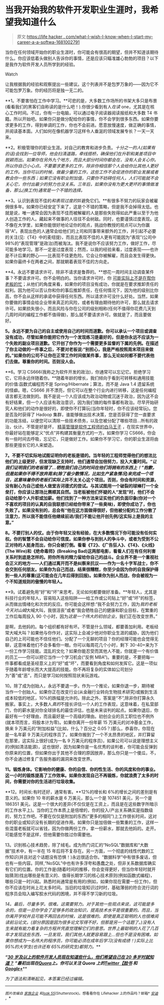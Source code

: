# 当我开始我的软件开发职业生涯时，我希望我知道什么

> 原文:[https://life hacker . com/what-I-wish-I-know-when-I-start-my-career-a-a-softwa-1681002791](https://lifehacker.com/what-i-wish-i-knew-when-i-started-my-career-as-a-softwa-1681002791)

当你在任何领域开始你的职业生涯时，你可能会有很高的期望，但并不知道该期待什么。你应该低着头做别人告诉你的事情，还是应该只瞄准雄心勃勃的项目？以下是我作为软件开发人员所学到的经验。

Watch

让我根据我的经验和观察提出一些建议。这个列表并不是包罗万象的——因为它不可能包罗万象。你的经历将是独一无二的。

**1。不要害怕在工作中学习。**可悲的是，大多数工作场所的书架大多只是布景(看看我们的黑客们自称读的是什么吧！).你很少看到有人*在读* one，尤其是在核心工作时间。不过，你有一台电脑，可以通过电子阅读器阅读报纸和大多数 T4 书籍。所以开始吧。如果你只是做分配给你的事情，你不会学到很多东西。如果你要求更多的工作，得到单调的工作，你也不会前进。愿意放慢速度，做正确的事情，并阅读基本面。人们如何在像机器学习这样令人垂涎的领域发展专长？一天一天来。

**2。积极管理你的职业生涯。对自己的教育和进步负责。**十分之一的人(如果有的话)会找到一位导师，他会扫清道路，牵线搭桥，确保他们在升职和美差项目中脱颖而出。如果你在另外九个地方，而且大部分时间你都会在，没有人会关心你。所以你自己小心点。不要要求更多的工作，除非你相信那个人会给你比其他人更好的工作*。当你可以的时候，做最少量的工作，这些工作不会促进你的职业发展或者教会你一些东西；如果它没有职业附加值，只要你不妨碍任何人，人们可能就不会关心它，你付出最少的努力也没关系。三年后，如果你没有为更大更坏的事情做准备，那么(换工作)通常是一个不错的选择。*

**3。认识到表现不佳的*和表现过度的*并避免它们。**有很多不努力的玩家会被雇佣很多年。如果你已经安定下来了，这是个不错的策略，但是我不会掉得太低。也就是说，唯一通常会因为表现不佳而被解雇的人是那些失败得如此严重以至于为他人创造工作的人。藏起来不做事的人往往不会树敌。同时，也要谨慎过度表现。这不像在大学里，如果你能很好地论证你的观点，挑战你教授的观点可以为你赢得“A”。表现出色的人通常会给他们的上司和同事带来额外的工作，并引起不必要的关注(见:《T4》中的麦纽提)，而且比表现不佳的人更有可能因为“表现”(公司中 98%的“表现管理”是政治)而被淘汰。我不是说你不应该努力工作，做好工作，尽可能多地学习。那不一定是过度表现；然而，以我的经验来看，过度表现——也许是不计后果的野心——比表现不佳更危险。它会让你被解雇，而且会发生得更快。如果你最终卡在两者之间，那就朝着表现不佳的方向走。

**4。永远不要请求许可，除非不请求是鲁莽的。**想花一周时间主动调查某件事？不要请求许可。你不会明白的。当你请求许可时，你 [可能实际上不是在帮你老板的忙](https://lifehacker.com/how-to-effectively-work-for-a-stressed-out-boss-1676502440)；从他们的角度来看，如果你的项目没有成功，你就是在要求推卸责任的权利。因为他可以否认你和你的事后推卸责任，在任何情况下，因为他的级别比你高，你不会从这样的承诺中获得任何东西。所以请求许可没什么好处。当然，如果你要做的事情会给企业带来真正的风险，或者有理由期待他的许可，那么就去请求许可。如果损失很小，而且风险与你在公司的级别相称(任何不值得你花费几天到几周时间的编程工作都不值得做)，那么就不要请求许可。做就是了，而且要做好。

**5。永远不要为自己的自主或使用自己的时间而道歉。你可以承认一个项目或调查没有成功，尽管如果你能把它作为一个发现练习是最好的，但是你永远不应该为一个失败的副业项目道歉。它开创了你作为一个需要更多监督的下属的先例。在描述了你主动做的一件事之后，不要对老板说:“别担心，我是严格按照周末项目来做的。”如果你的公司不让你在正常工作时间做某件事，那么无论如何都不要代表他们去做。尊重你的时间。否则没人会。**

**6。学习 CS666(我称之为软件开发的政治)，你通常可以忘记它。拒绝学习它，它将永远伴随着你。**随着年龄的增长，我们倾向于看到可转移和通用技能的价值:函数式编程而不是 Spring/Hibernate；算法，而不是 Java 1.4 遗留系统的怪癖。嗯，CS666 并不漂亮，但它可以在整个行业内进行转移，这是任何编程语言都无法做到的。我不是说一个人应该成为政治动物或沉迷于政治，因为这不会有好结果，但一个人应该有政治意识，因为我们做的每件事都有政治。尽早开始研究人和他们的动作是很好的，即使你不打算玩(当你年轻时，你不应该经常玩)。您是否及时获得了 Hadoop 集群，谁能够做出技术决策，您是否获得了您一直要求的功能冻结，以便您可以清除一些技术债务，以及您被分配了哪些项目...所有的政治，伙计。不管是好是坏， [精英管理是软件工程师的白马王子](https://michaelochurch.wordpress.com/2014/04/11/meritocracy-is-the-software-engineers-prince-charming-and-why-thats-harmful/) ，在现实世界中，你最好站在能够定义“优点”并构建其衡量方式的一方。如果你学习 CS666，你会有一些时间去呼吸，忘记它，只是做好工作。如果你不学习它，你的职业生涯将由那些更擅长它的人来塑造。

**7。不要不切实际地试图证明你的老板是错的。当年轻的工程师觉得他们的想法比他们的上级更好，但发现缺乏支持时，他们通常会加倍努力，投入大量时间。*“让我们证明我们的老板错了...牺牲我们自己的时间在他们将拥有的东西上！”*抱歉，但是如果你不得不放弃周末(除了极少数情况，比如生产紧急情况)来完成一个项目，这意味着你的老板们*实际上*并不太关心这个项目。否则，你会有时间和资源，没有耐心为自己或他人做堂吉诃德式的尝试。与其试图用一个破裂的球棒打一个全垒打，你应该让那场比赛顺其自然。当老板被他们怀疑的人“发现”时，他们不会自动给那个人升职或加薪。他们找到了一种方法来证实他们的负面印象(你对一个不喜欢的项目的认真的自我联想已经给你带来了一些臭味)，即使你成功了，你也失败了。如果没有别的，总会有“他在这方面做得很好，但他被分配的工作分散了注意力，所以我不能信任他继续前进/我们不能让他开创先例/这实际上是我的主意。”**

**8。不要打别人的仗。由于你年轻又没有经验，在大多数情况下你可能没有任何实权。你的智慧不会自动给你可信度。如果你参与到别人的争斗中，或者为受到不公正对待的人挺身而出，你只会被打倒。看看《T2》、《广告狂人》、《T4》、《火线》(The Wire)和《绝命毒师》(Breaking Bad)这两部电影，看看人们在有任何利害关系时到底是怎样的。把你所有的精力留给你自己的战斗。企业界不是一个重视社会正义的地方——人们通过离开而不是纠察来抗议——作为一名十字军战士，你不会交到任何朋友。如果你为自己而战，结果很糟糕，你至少会因为你的自我保护得到一些人的尊重(这可能会在几年后得到回报)。如果你为别人而战，你会被视为一个不知道规则的傲慢的年轻人。**

**9。试着避免用“好”和“坏”来思考。无论如何都要做好准备。**年轻人，尤其是科技行业的年轻人，容易陷入这些陷阱——给工作或公司贴上“好”或“坏”的标签，从而做出情绪化和次优的反应。你可能会这样想:“我不会努力工作，因为*我的老板今天对山姆*大喊大叫，我很沮丧”或者“我会牺牲自己的健康和职业目标，在繁重的工作后每周投入 90 个小时，因为*这是一个伟大的初创企业*，我们正在改变世界。”

是啊，去他妈的。每个组织都有好有坏。不管是什么领域，都要善加利用。老板经常大喊大叫？如果他与你作对，这实际上会减少他对你职业生涯的威胁，因为他们自己的上司可能也不信任他们。分配了一个无聊的项目？你的经理可能也会觉得无聊，这意味着他们不会多看你一眼。你可以每周花几个小时，剩下 30-40+来为下一份工作学习技能。混乱的文化？如果你能忍受而其他人不能，你就是一个有价值的员工——你可以把它当作一个学习机会(“反例 MBA”)。重要的是，不要把每一件事都看成是圣经意义上的“好”或“坏”，而要看到角度和如何发挥它。这是一项似乎随着年龄增长而大大提高的技能。你不再将复杂的实体如公司划分为“善”或“恶”，而只是学习如何按照现状来玩游戏。

10。除了成为创始人，永远不要退一步。作为一个推论，如果你退一步，期待被当作一个创始人。如果你正在改变行业(从金融行业转向生物技术研究)或搬到生活成本较低的地区，10%的跌幅是允许的。除此之外，答案是“不”,除非你打算永久搬家。事实上，大多数人*真的*不擅长评估一个人的工作表现，这意味着，在私营部门，你的薪水是对你全球排名的最佳评估，也是未来谈判的起点。如果你退后，你最好有一个好理由，而且最好是一个高级的理由。初创企业的员工职位也不例外(就本项而言，将股本计为零)。如果你离开一份年薪 15 万美元的对冲基金工作，换来 9 万美元的“附加权益”(比如，什么？百分之 0.05？)那么，恭喜你，你现在是一名年薪 9 万美元的程序员了。如果你搬到了一个不太昂贵的地区，并打算留在那里，这实际上很好(成为一名 9 万美元的程序员)，如果公司可以说是理想主义的(例如清洁能源)，这也很好，因为如果你是一名优秀的谈判者，你可能会反弹到你原来的位置，但如果你出于其他不合理的原因放弃，那么你只是一个傻瓜，不，你不会通过修复广告服务器的漏洞来改变世界。

**11。锻炼身体。它影响你的健康、你的自信、你的性生活、你的风度和你的事业。这一小时的锻炼提高了工作效率。如果你发现自己不再锻炼，你就浪费了太多的时间，你需要对你的生活进行垃圾收集。**

**12。时间长:有时还好，通常有害。**12%的增长和 6%的增长之间的差别是有意义的。如果你 10 年的薪水是 6 万美元，那么一个是 107451 美元，另一个是 186351 美元。这是一个很大的差异(不仅仅是在工资上，而且是在这些数字所暗示的工作水平上)。当你的工作本质上是倍增的，你的投入/产出关系确实是指数级的，努力工作吧。不要在仅仅是附加的东西(“更多的相同”)上工作很长时间，这对你的职业或知识没有长期的促进作用。如果你只是加倍做一些繁重的工作，这样一些混蛋老板就可以省钱，因为你做两份工作，拿一份薪水，那就去他妈的。走开。可能感觉不是这样，但他需要你胜过你需要他。

13。识别核心技术趋势，除了绒毛。成为热门词汇的“NoSQL”数据库和“大数据”技术中，有一半在 15 年后将不复存在。另一方面，一个彻底的线性代数的工作知识(并且对这个话题没有恐惧！)永远很适合你。“数据科学”中有很多废话，但也有一些内容。同样,“NoSQL”中也有许多浮夸和愚蠢之处，但非关系数据库确实有它们的位置。你的工作是(随着时间的推移，你会变得更好，但当你年轻时就开始猜测)找出哪些是有意义的、值得长期学习的核心技术原则(例如函数式编程)，哪些只是一时兴起。熟悉时尚通常是有用的(例如，如果你现在需要一份工作)，但你不应该在时尚上花太多时间。当旧的垃圾知识过时时，基础薄弱的符合流行词的程序员会陷入编写胶水代码的困境，并不得不学习新的垃圾。

**14。最后，尽量多学。很难。这需要努力。对于其他一些观点来说，这可能是多余的，但是一旦你学会了足够多的政治知识，提高技术水平是很重要的。而且，当你离开学校并且可能不再回去的时候，这是很难的。即使是真正聪明的人也很难阅读前沿论文。(部分原因是因为很多论文写得不好，但那是另一个话题了。)没有人生来就有能力看复杂的方程并凭直觉理解它们的意思。世界上最聪明的人花了几百年才发现这些东西，一旦发现，我们其他人就更容易跟上...但也不是没有困难。如果你想成为一名伟大的程序员，你可能必须在成年后学习*(没有成绩！)实际上比 95%的大学生(也许还有 65%的研究生)都努力。***

****“***[***30 岁及以上的软件开发人员现在知道些什么，他们希望自己在 20 多岁时就知道？***](http://www.quora.com/What-do-software-developers-age-30-and-over-know-now-that-they-wish-they-had-known-in-their-20s/answer/Michael-O-Church) ***”最初出现在***[***Quora***](http://www.quora.com/)***上。你可以关注 Quora 上的***[***Twitter***](https://twitter.com/Quora)***[***【脸书***](https://www.facebook.com/quora) ***和***[*Google+*](https://plus.google.com/111127313006403749982/posts)****

*为了语法和清晰起见，本答案已经过编辑。*

* * *

*<small>*图片改编自*</small> [<small>*家族企业*</small>](http://www.shutterstock.com/pic-175827542/stock-photo-little-child-hacker-typing-on-the-laptop-computer-isolated-on-white.html) <small>*和*</small>[<small>*isak 55*</small>](http://www.shutterstock.com/pic-124758646/stock-photo-program-code-on-a-monitor.html)<small>*(Shutterstock)。想看看你在 Lifehacker 上的作品吗？邮箱*</small> [<small>*安迪*</small>](mailto:andy@lifehacker.com) <small>*。*</small>*